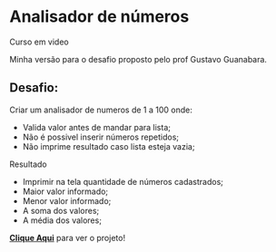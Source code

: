 # Analisador de números

Curso em video

Minha versão para o desafio proposto pelo prof Gustavo Guanabara.

## Desafio:
Criar um analisador de numeros de 1 a 100 onde:

- Valida valor antes de mandar para lista;
- Não é possivel inserir números repetidos;
- Não imprime resultado caso lista esteja vazia;

Resultado

- Imprimir na tela quantidade de números cadastrados;
- Maior valor informado;
- Menor valor informado;
- A soma dos valores;
- A média dos valores; 

[**Clique Aqui**](https://wallanmota.github.io/Analisador_numeros/) para ver o projeto!
